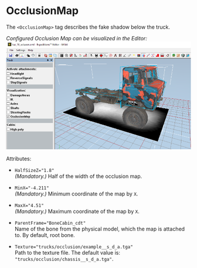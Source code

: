 # OcclusionMap

The `<OcclusionMap>` tag describes the fake shadow below the truck.

*Configured Occlusion Map can be visualized in the Editor:*
![fake shadow](./media/occlusionmap_visualized_in_the_editor.png)

Attributes:

-   `HalfSizeZ="1.8"`  
    *(Mandatory.)* Half of the width of the occlusion map.


-   `MinX="-4.211"`  
    *(Mandatory.)* Minimum coordinate of the map by `X`.


-   `MaxX="4.51"`  
    *(Mandatory.)* Maximum coordinate of the map by `X`.


-   `ParentFrame="BoneCabin_cdt"`  
    Name of the bone from the physical model, which the map is attached to. By default, root bone.


-   `Texture="trucks/occlusion/example__s_d_a.tga"`  
    Path to the texture file. The default value is: `"trucks/occlusion/chassis__s_d_a.tga"`.

